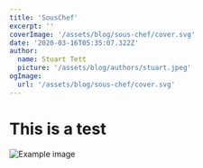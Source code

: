 ```yaml
---
title: 'SousChef'
excerpt: ''
coverImage: '/assets/blog/sous-chef/cover.svg'
date: '2020-03-16T05:35:07.322Z'
author:
  name: Stuart Tett
  picture: '/assets/blog/authors/stuart.jpeg'
ogImage:
  url: '/assets/blog/sous-chef/cover.svg'
---
```


# This is a test

![Example image](/assets/blog/authors/stuart.jpg)